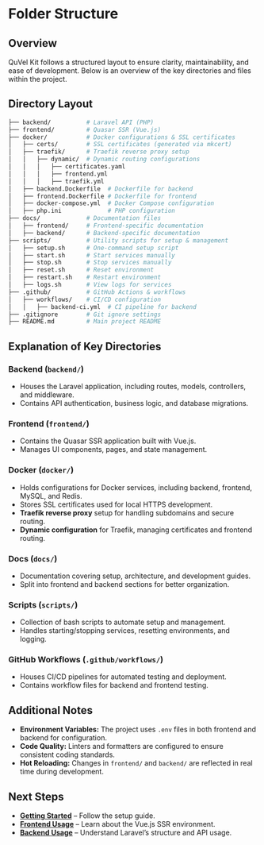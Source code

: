# Folder Structure

## Overview

QuVel Kit follows a structured layout to ensure clarity, maintainability, and ease of development. Below is an overview of the key directories and files within the project.

## Directory Layout

```bash
├── backend/          # Laravel API (PHP)
├── frontend/         # Quasar SSR (Vue.js)
├── docker/           # Docker configurations & SSL certificates
│   ├── certs/        # SSL certificates (generated via mkcert)
│   ├── traefik/      # Traefik reverse proxy setup
│   │   ├── dynamic/  # Dynamic routing configurations
│   │   │   ├── certificates.yaml
│   │   │   ├── frontend.yml
│   │   │   ├── traefik.yml
│   ├── backend.Dockerfile  # Dockerfile for backend
│   ├── frontend.Dockerfile # Dockerfile for frontend
│   ├── docker-compose.yml  # Docker Compose configuration
│   ├── php.ini             # PHP configuration
├── docs/             # Documentation files
│   ├── frontend/     # Frontend-specific documentation
│   ├── backend/      # Backend-specific documentation
├── scripts/          # Utility scripts for setup & management
│   ├── setup.sh      # One-command setup script
│   ├── start.sh      # Start services manually
│   ├── stop.sh       # Stop services manually
│   ├── reset.sh      # Reset environment
│   ├── restart.sh    # Restart environment
│   ├── logs.sh       # View logs for services
├── .github/          # GitHub Actions & workflows
│   ├── workflows/    # CI/CD configuration
│   │   ├── backend-ci.yml  # CI pipeline for backend
├── .gitignore        # Git ignore settings
├── README.md         # Main project README
```

## Explanation of Key Directories

### **Backend (`backend/`)**

- Houses the Laravel application, including routes, models, controllers, and middleware.
- Contains API authentication, business logic, and database migrations.

### **Frontend (`frontend/`)**

- Contains the Quasar SSR application built with Vue.js.
- Manages UI components, pages, and state management.

### **Docker (`docker/`)**

- Holds configurations for Docker services, including backend, frontend, MySQL, and Redis.
- Stores SSL certificates used for local HTTPS development.
- **Traefik reverse proxy** setup for handling subdomains and secure routing.
- **Dynamic configuration** for Traefik, managing certificates and frontend routing.

### **Docs (`docs/`)**

- Documentation covering setup, architecture, and development guides.
- Split into frontend and backend sections for better organization.

### **Scripts (`scripts/`)**

- Collection of bash scripts to automate setup and management.
- Handles starting/stopping services, resetting environments, and logging.

### **GitHub Workflows (`.github/workflows/`)**

- Houses CI/CD pipelines for automated testing and deployment.
- Contains workflow files for backend and frontend testing.

## Additional Notes

- **Environment Variables:** The project uses `.env` files in both frontend and backend for configuration.
- **Code Quality:** Linters and formatters are configured to ensure consistent coding standards.
- **Hot Reloading:** Changes in `frontend/` and `backend/` are reflected in real time during development.

## Next Steps

- **[Getting Started](./getting-started.md)** – Follow the setup guide.
- **[Frontend Usage](./frontend/frontend-usage.md)** – Learn about the Vue.js SSR environment.
- **[Backend Usage](./backend-usage.md)** – Understand Laravel’s structure and API usage.
